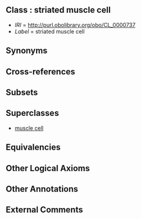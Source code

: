 
## Class : striated muscle cell

 * *IRI* = http://purl.obolibrary.org/obo/CL_0000737
 * *Label* = striated muscle cell

## Synonyms


## Cross-references


## Subsets


## Superclasses

 * [muscle cell](../../CL/87/CL_0000187.md)

## Equivalencies


## Other Logical Axioms


## Other Annotations


## External Comments

